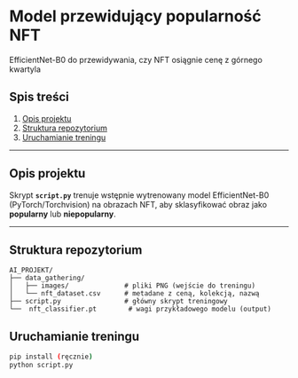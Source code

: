 # Model przewidujący popularność NFT  
EfficientNet-B0 do przewidywania, czy NFT osiągnie cenę z górnego kwartyla

## Spis treści
1. [Opis projektu](#opis-projektu)  
2. [Struktura repozytorium](#struktura-repozytorium)  
3. [Uruchamianie treningu](#uruchamianie-treningu)  
---

## Opis projektu <a id="opis-projektu"></a>

Skrypt **`script.py`** trenuje wstępnie wytrenowany model
EfficientNet-B0 (PyTorch/Torchvision) na obrazach NFT, aby
sklasyfikować obraz jako **popularny**
lub **niepopularny**.



---

## Struktura repozytorium <a id="struktura-repozytorium"></a>

```text
AI_PROJEKT/
├── data_gathering/
│   ├── images/              # pliki PNG (wejście do treningu)
│   └── nft_dataset.csv      # metadane z ceną, kolekcją, nazwą
├── script.py                # główny skrypt treningowy
└──  nft_classifier.pt        # wagi przykładowego modelu (output)
```
## Uruchamianie treningu <a id="uruchamianie-treningu"></a>

```bash
pip install (ręcznie)
python script.py
```
